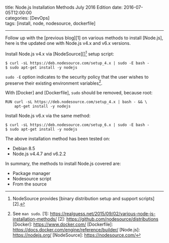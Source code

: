 title: Node.js Installation Methods July 2016 Edition
date: 2016-07-05T12:00:00  
categories: [DevOps]  
tags: [install, node, nodesource, dockerfile]

---

Follow up with the [previous blog][1] on various methods to install [Node.js], here is the updated one with Node.js v4.x and v6.x versions.

Install Node.js v4.x via [NodeSource][][^1] setup script:

```
$ curl -sL https://deb.nodesource.com/setup_4.x | sudo -E bash -
$ sudo apt-get install -y nodejs
```

`sudo -E` option indicates to the security policy that the user wishes to preserve their existing environment variables[^2].

With [Docker] and [Dockerfile], `sudo` should be removed, because root:

```
RUN curl -sL https://deb.nodesource.com/setup_4.x | bash - && \
    apt-get install -y nodejs
```

Install Node.js v6.x via the same method:

```
$ curl -sL https://deb.nodesource.com/setup_6.x | sudo -E bash -
$ sudo apt-get install -y nodejs
```

The above installation method has been tested on:

- Debian 8.5
- Node.js v4.4.7 and v6.2.2

In summary, the methods to install Node.js covered are:

- Package manager
- Nodesource script
- From the source


[^1]: NodeSource provides [binary distribution setup and support scripts][2].
[^2]: See `man sudo`.
[1]: https://realguess.net/2015/09/02/various-node-js-installation-methods/
[2]: https://github.com/nodesource/distributions
[Docker]: https://www.docker.com/
[Dockerfile]: https://docs.docker.com/engine/reference/builder/
[Node.js]: https://nodejs.org/
[NodeSource]: https://nodesource.com/
